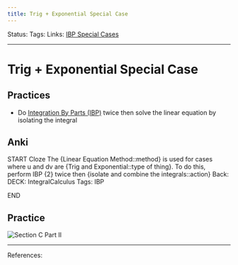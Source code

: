 ```yaml
---
title: Trig + Exponential Special Case
---
```

Status:
Tags:
Links: [IBP Special Cases](out/ibp-special-cases.md)
___
# Trig + Exponential Special Case
## Practices
- Do [Integration By Parts (IBP)](out/integration-by-parts-ibp.md) twice then solve the linear equation by isolating the integral
## Anki
START
Cloze
The {Linear Equation Method::method} is used for cases where u and dv are {Trig and Exponential::type of thing}. To do this, perform IBP {2} twice then {isolate and combine the integrals::action}
Back: 
DECK: IntegralCalculus
Tags: IBP
<!--ID: 1623716339417-->
END
## Practice
![Section C Part II](None)
___
References: